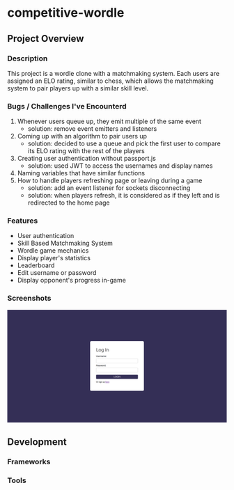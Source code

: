 # competitive-wordle
## Project Overview
### Description
This project is a wordle clone with a matchmaking system. Each users are assigned an ELO rating, similar to chess, which allows the matchmaking system to pair players up with a similar skill level.
### Bugs / Challenges I've Encounterd
1.  Whenever users queue up, they emit multiple of the same event
    - solution: remove event emitters and listeners
2.  Coming up with an algorithm to pair users up
    - solution: decided to use a queue and pick the first user to compare its ELO rating with the rest of the players
3.  Creating user authentication without passport.js
    - solution: used JWT to access the usernames and display names
4.  Naming variables that have similar functions
5.  How to handle players refreshing page or leaving during a game
    - solution: add an event listener for sockets disconnecting
    - solution: when players refresh, it is considered as if they left and is redirected to the home page
### Features
+ User authentication
+ Skill Based Matchmaking System
+ Wordle game mechanics
+ Display player's statistics
+ Leaderboard
+ Edit username or password
+ Display opponent's progress in-game
### Screenshots
![log-in](/screenshots/log-in.png)
## Development
### Frameworks
### Tools
